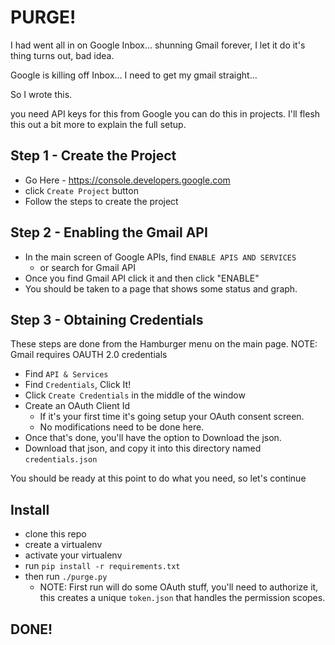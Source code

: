 # PURGE!

I had went all in on Google Inbox... shunning Gmail forever, I let it do it's thing
turns out, bad idea.

Google is killing off Inbox... I need to get my gmail straight...

So I wrote this.

you need API keys for this from Google you can do this in projects.
I'll flesh this out a bit more to explain the full setup.

## Step 1 - Create the Project
- Go Here - https://console.developers.google.com
- click `Create Project` button
- Follow the steps to create the project

## Step 2 - Enabling the Gmail API
- In the main screen of Google APIs, find `ENABLE APIS AND SERVICES`
  - or search for Gmail API
- Once you find Gmail API click it and then click "ENABLE"
- You should be taken to a page that shows some status and graph.

## Step 3 - Obtaining Credentials
These steps are done from the Hamburger menu on the main page.
NOTE: Gmail requires OAUTH 2.0 credentials
- Find `API & Services`
- Find `Credentials`, Click It!
- Click `Create Credentials` in the middle of the window
- Create an OAuth Client Id
  - If it's your first time it's going setup your OAuth consent screen.
  - No modifications need to be done here.
- Once that's done, you'll have the option to Download the json.
- Download that json, and copy it into this directory named `credentials.json`

You should be ready at this point to do what you need, so let's continue

## Install

- clone this repo
- create a virtualenv
- activate your virtualenv
- run `pip install -r requirements.txt`
- then run `./purge.py`
  - NOTE: First run will do some OAuth stuff, you'll need to authorize it, this creates a unique `token.json` that handles the permission scopes.


## DONE!
